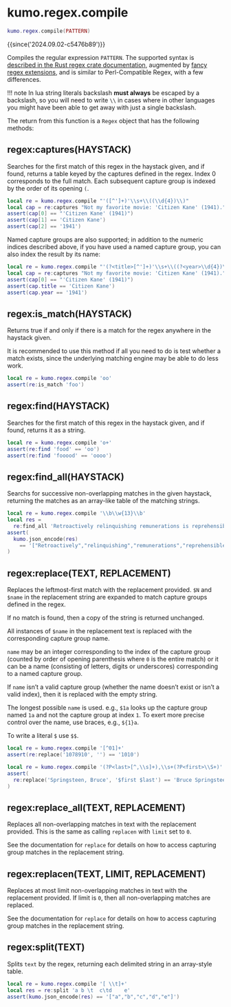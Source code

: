 # kumo.regex.compile

```lua
kumo.regex.compile(PATTERN)
```

{{since('2024.09.02-c5476b89')}}

Compiles the regular expression `PATTERN`.
The supported syntax is [described in the Rust regex crate
documentation](https://docs.rs/regex/latest/regex/index.html#syntax), augmented
by [fancy regex
extensions](https://docs.rs/fancy-regex/latest/fancy_regex/#syntax), and is
similar to Perl-Compatible Regex, with a few differences.

!!! note
    In lua string literals backslash **must always** be escaped by a backslash,
    so you will need to write `\\` in cases where in other languages you
    might have been able to get away with just a single backslash.

The return from this function is a `Regex` object that has the following
methods:

## regex:captures(HAYSTACK)

Searches for the first match of this regex in the haystack given, and if found,
returns a table keyed by the captures defined in the regex.  Index 0 corresponds
to the full match. Each subsequent capture group is indexed by the order of its
opening `(`.

```lua
local re = kumo.regex.compile "'([^']+)'\\s+\\((\\d{4})\\)"
local cap = re:captures "Not my favorite movie: 'Citizen Kane' (1941)."
assert(cap[0] == "'Citizen Kane' (1941)")
assert(cap[1] == 'Citizen Kane')
assert(cap[2] == '1941')
```

Named capture groups are also supported; in addition to the numeric indices
described above, if you have used a named capture group, you can also index
the result by its name:

```lua
local re = kumo.regex.compile "'(?<title>[^']+)'\\s+\\((?<year>\\d{4})\\)"
local cap = re:captures "Not my favorite movie: 'Citizen Kane' (1941)."
assert(cap[0] == "'Citizen Kane' (1941)")
assert(cap.title == 'Citizen Kane')
assert(cap.year == '1941')
```

## regex:is_match(HAYSTACK)

Returns true if and only if there is a match for the regex anywhere in the
haystack given.

It is recommended to use this method if all you need to do is test whether a
match exists, since the underlying matching engine may be able to do less work.

```lua
local re = kumo.regex.compile 'oo'
assert(re:is_match 'foo')
```

## regex:find(HAYSTACK)

Searches for the first match of this regex in the haystack given, and if found,
returns it as a string.

```lua
local re = kumo.regex.compile 'o+'
assert(re:find 'food' == 'oo')
assert(re:find 'fooood' == 'oooo')
```

## regex:find_all(HAYSTACK)

Searchs for successive non-overlapping matches in the given haystack, returning
the matches as an array-like table of the matching strings.

```lua
local re = kumo.regex.compile '\\b\\w{13}\\b'
local res =
  re:find_all 'Retroactively relinquishing remunerations is reprehensible.'
assert(
  kumo.json_encode(res)
    == '["Retroactively","relinquishing","remunerations","reprehensible"]'
)
```

## regex:replace(TEXT, REPLACEMENT)

Replaces the leftmost-first match with the replacement provided.  `$N` and
`$name` in the replacement string are expanded to match capture groups defined
in the regex.

If no match is found, then a copy of the string is returned unchanged.

All instances of `$name` in the replacement text is replaced with the
corresponding capture group name.

`name` may be an integer corresponding to the index of the capture group
(counted by order of opening parenthesis where `0` is the entire match) or it can
be a name (consisting of letters, digits or underscores) corresponding to a
named capture group.

If `name` isn’t a valid capture group (whether the name doesn’t exist or isn’t
a valid index), then it is replaced with the empty string.

The longest possible `name` is used. e.g., `$1a` looks up the capture group
named `1a` and not the capture group at index `1`. To exert more precise
control over the name, use braces, e.g., `${1}a`.

To write a literal `$` use `$$`.

```lua
local re = kumo.regex.compile '[^01]+'
assert(re:replace('1078910', '') == '1010')
```

```lua
local re = kumo.regex.compile '(?P<last>[^,\\s]+),\\s+(?P<first>\\S+)'
assert(
  re:replace('Springsteen, Bruce', '$first $last') == 'Bruce Springsteen'
)
```

## regex:replace_all(TEXT, REPLACEMENT)

Replaces all non-overlapping matches in text with the replacement provided.
This is the same as calling `replacen` with `limit` set to `0`.

See the documentation for `replace` for details on how to access capturing
group matches in the replacement string.

## regex:replacen(TEXT, LIMIT, REPLACEMENT)

Replaces at most limit non-overlapping matches in text with the replacement
provided. If limit is `0`, then all non-overlapping matches are replaced.

See the documentation for `replace` for details on how to access capturing
group matches in the replacement string.

## regex:split(TEXT)

Splits `text` by the regex, returning each delimited string in an array-style
table.

```lua
local re = kumo.regex.compile '[ \\t]+'
local res = re:split 'a b \t  c\td    e'
assert(kumo.json_encode(res) == '["a","b","c","d","e"]')
```

